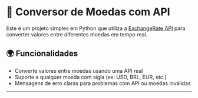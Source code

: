 # 💱 Conversor de Moedas com API

Este é um projeto simples em Python que utiliza a [ExchangeRate API](https://www.exchangerate-api.com/) para converter valores entre diferentes moedas em tempo real.

## 🌍 Funcionalidades

- Converte valores entre moedas usando uma API real
- Suporte a qualquer moeda com sigla (ex: USD, BRL, EUR, etc.)
- Mensagens de erro claras para problemas com API ou moedas inválidas
----------
